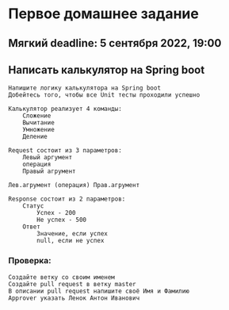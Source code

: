 # Первое домашнее задание
## Мягкий deadline: 5 сентября 2022, 19:00
## Написать калькулятор на Spring boot
    Напишите логику калькулятора на Spring boot
    Добейтесь того, чтобы все Unit тесты проходили успешно
    
    Калькулятор реализует 4 команды:
        Сложение
        Вычитание
        Умножение
        Деление
    
    Request состоит из 3 параметров:
        Левый аргумент
        операция
        Правый агрумент
    
    Лев.агрумент (операция) Прав.агрумент

    Response состоит из 2 параметров:
        Статус
            Успех - 200
            Не успех - 500
        Ответ
            Значение, если успех
            null, если не успех


### Проверка:
    Создайте ветку со своим именем
    Создайте pull request в ветку master
    В описании pull request напишите своё Имя и Фамилию
    Approver указать Ленок Антон Иванович
